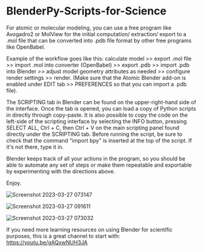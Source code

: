 # BlenderPy-Scripts-for-Science
For atomic or molecular modeling, you can use a free program like Avogadro2 or MolView for the initial computation/ extraction/ export to a .mol file that can be converted into .pdb file format by other free programs like OpenBabel. 

Example of the workflow goes like this: calculate model >> export .mol file >> import .mol into converter (OpenBabel) >> export .pdb >> import .pdb into Blender >> adjust model geometry attributes as needed >> configure render settings >> render. 
(Make sure that the Atomic Blender add-on is enabled under EDIT tab >> PREFERENCES so that you can import a .pdb file).

The SCRIPTING tab in Blender can be found on the upper-right-hand side of the interface. Once the tab is opened, you can load a copy of Python scripts in directly through copy-paste. It is also possible to copy the code on the left-side of the scripting interface by selecting the INFO button, pressing SELECT ALL, Ctrl + C, then Ctrl + V on the main scripting panel found directly under the SCRIPTING tab. Before running the script, be sure to check that the command "import bpy" is inserted at the top of the script. If it's not there, type it in.

Blender keeps track of all your actions in the program, so you should be able to automate any set of steps or make them repeatable and exportable by experimenting with the directions above. 

Enjoy. 


![Screenshot 2023-03-27 073147](https://user-images.githubusercontent.com/88035770/227973246-258a7ede-ee07-4eb2-80b0-53905947d27e.png)


![Screenshot 2023-03-27 091611](https://user-images.githubusercontent.com/88035770/227973274-b59f7e5b-d207-4a14-b9e3-d391de7d40d0.png)


![Screenshot 2023-03-27 073032](https://user-images.githubusercontent.com/88035770/227973303-191839dc-8343-4df0-8196-9dc46e84a769.png)


If you need more learning resources on using Blender for scientific purposes, this is a great channel to start with: https://youtu.be/gAQxwNUH3JA
